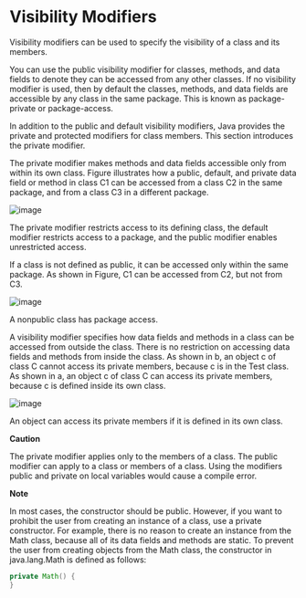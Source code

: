 # Visibility Modifiers

Visibility modifiers can be used to specify the visibility of a class and its members.

You can use the public visibility modifier for classes, methods, and data fields to denote they
can be accessed from any other classes. If no visibility modifier is used, then by default the
classes, methods, and data fields are accessible by any class in the same package. This is known
as package-private or package-access.

In addition to the public and default visibility modifiers, Java provides the private and
protected modifiers for class members. This section introduces the private modifier. 

The private modifier makes methods and data fields accessible only from within its own
class. Figure illustrates how a public, default, and private data field or method in class C1
can be accessed from a class C2 in the same package, and from a class C3 in a different package.

![image](https://user-images.githubusercontent.com/44777689/141444701-91879a70-fe7f-47d4-9fdb-0324b34ff79e.png)

The private modifier restricts access to its defining class, the default modifier restricts access to a package,
and the public modifier enables unrestricted access.

If a class is not defined as public, it can be accessed only within the same package. As shown
in Figure, C1 can be accessed from C2, but not from C3.

![image](https://user-images.githubusercontent.com/44777689/141444776-02b7727c-d435-42d6-bec7-0a436a74fa9c.png)

A nonpublic class has package access.

A visibility modifier specifies how data fields and methods in a class can be accessed from
outside the class. There is no restriction on accessing data fields and methods from inside the
class. As shown in b, an object c of class C cannot access its private members,
because c is in the Test class. As shown in a, an object c of class C can access its
private members, because c is defined inside its own class.

![image](https://user-images.githubusercontent.com/44777689/141444861-74b48c1c-5923-45b9-a78e-3860ecf54db8.png)

An object can access its private members if it is defined in its own class.

**Caution**

The private modifier applies only to the members of a class. The public modifier
can apply to a class or members of a class. Using the modifiers public and private
on local variables would cause a compile error.

**Note**

In most cases, the constructor should be public. However, if you want to prohibit the
user from creating an instance of a class, use a private constructor. For example, there
is no reason to create an instance from the Math class, because all of its data fields and
methods are static. To prevent the user from creating objects from the Math class, the
constructor in java.lang.Math is defined as follows:

```java
private Math() {
}
```
